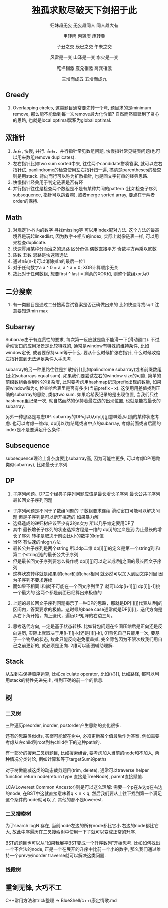 # <center>独孤求败尽破天下剑招于此</center>
<p align="center">归妹趋无妄 无妄趋同人 同人趋大有</p> 

<p align="center">甲转丙 丙转庚 庚转癸</p> 

<p align="center">子丑之交 辰巳之交 午未之交</p> 

<p align="center">风雷是一变 山泽是一变 水火是一变</p>  

<p align="center">乾坤相激 震兑相激 离巽相激</p> 

<p align="center">三增而成五 五增而成九</p> 

## Greedy ##
1. Overlapping circles, 这类题目通常要先转一个弯, 题目求的是minimum remove, 那么能不能做到每一次remove最大化价值?
自然而然顺延到了贪心的思路, 也就是local optimal累积为global optimal.


## 双指针 ##
1. 左右, 快慢, 并行. 左右、并行指针常见数组问题, 快慢指针常见链表问题(也可以用来数组remove duplicates). 
2. 左右指针比如two sum sorted中来, 往往两个candidate拼凑答案, 就可以左右指针试. panlindrome的检查使用左右指针扫一遍, 搞清楚parentheses的检查则是用stack. 背向而行可以称为扩散指针, 也是回文字符串的经典思路.
3. 快慢指针经典用于判定链表是否有环 
4. 并行指针往往是检查两个数组是不是有某种共同的pattern (比如检查子序列subsequence, 指针可以跳着嘛), 或者merge sorted array, 要点在于两者order的保持.


## Math ## 
1. 对规定1～N内的数字 寻找missing等 可以用index配对方法. 这个方法的最高境界是玩起linkedlist, 因为数字->相应的index, 实际上就像链表一样, 可以用来检查duplicate.
2. 快速幂用某种分而治之的思路 区分奇偶 偶数直接平方 奇数平方再乘以底数
3. 质数 丑数 思路是快速筛选法
4. 通过n&(n-1)可以消除掉n的最后一位1
5. 对于任何数字a a ^ 0 = a, a ^ a = 0; XOR计算顺序无关
6. 故此对于任何数组, 想要first ^ last = 剩余的XOR和, 则整个数组xor为0


## 二分搜索 ##
1. 有一类题目是通过二分搜索尝试答案是否正确做出来的 比如快速寻找sqrt 注意要知道min max

## Subarray ##
Subarray由于有连贯性的要求, 每次第一反应就是能不能滑一下(滑动窗口). 不过, 滑动窗口的应用场景是比较特殊的, 通常是window有特殊的维持条件, 比如window定长, 或者要保持sum等于什么. 要从什么时候扩张右指针, 什么时候收缩左指针直到无法满足条件入手思考.

subarray的另一种思路往往是扩散指针(比如palindrome subarray)或者前缀数组(比如subarrays equal sum). 如果我们要尝试左右的window size的可能, 简单的前缀数组会得到NK的复杂度, 此时要考虑用hashmap记录prefix出现的数量, 如果要window和为x, 检查哈希表里是否有多少(当前prefix - x). 这使用用差值找到正确的subarray的思路, 类似two sum. 如果哈希表记录的是出现位置, 当我们只往hashmap里记录一次, 就自然而然的保持着最左边的出现位置, 也就是能找最长的subarray.

另外一种思路是考虑DP. subarray的DP可以从dp[i][j]意味着从i到j的某种状态考虑.
也可以考虑一维dp, dp[i]以i为结尾或者中点的subarray, 考虑前面或者后面的index是不是要满足什么条件.

## Subsequence ##
subsequence理论上复杂度要比subarray高, 因为可能性更多, 可以考虑DP(思路类似subarray), 比如最长子序列.

## DP ##
1. 子序列问题。DP三个经典子序列问题应该是最长增长子序列 最长公共子序列 最长回文子序列问题
* 子序列问题是不同于子数组问题的 子数组要求连续 滑动窗口可能可以解决问题 但是子序列是可以断开挑选的 如果暴力解
* 选择造成的递归树应该至少有2的n次方 所以几乎肯定要用DP了
* 其中 最长增长子序列的状态选择方程是一维的 dp[i]的定义是到i为止最长的增长子序列 转移是取决于前面比i小的数字的dp值
* 当然 有快速的nlogn方法
* 最长公共子序列是两个string 所以dp二维 dp[i][j]的定义是第一个string到i和第二个string到j的最长公共子序列
* 但是最长回文子序列要怎么操作呢 dp[i][j]可以定义成i到j之间的最长回文子序列
* 这样状态转移就是如果i的char和j的char相同 就必然可以加入到回文序列里 因为子序列不要求连续 
* 而如果不相同 i和j就不可能在一个回文序列里了 就可以dp[i+1][j] dp[i][j-1]挑一个最大的 这两个都是前面已经算出来极值的

2. 上题的最长回文子序列问题揭示了一种DP的思路，那就是DP[i][j]代表从i到j的区间内，答案要求的极值。这时候的base case通常就是DP[i][i]，迭代方向是从右下角开始，向上迭代，遍历DP矩阵的右边三角。

3. 思考迭代方向, 一定是基于状态转移. 比如背包问题在空间压缩后是正向还是反向遍历, 实际上就取决于用[i-1][j-k]还是[i][j-k], 01背包自己只能用一次, 要基于一个物品的状态, 故此只能反向避免覆盖掉, 完全背包因为不限次数我们用自己之前更新的, 就必须是正向. 2维可以画图辅助理解.

## Stack ##
从左到右保持顺序运算, 比如calculate operator, 比如(){}[], 比如路径, 都可以利用stack的特性先进先出, 得到正确的前一个的信息. 

## 树 ##
### 二叉树 ###
三种遍历preorder, inorder, postorder产生思路的变化很多. 

还有的思路类似dfs, 答案可能留在树中, 必须更新某个值最后作为答案. 例如需要考虑从左child到root到右child往下的这种path的.

有一部分的搜索二叉树题目, 比如搜索组合, 要考虑加入当前的node和不加入, 两种情况分类讨论, 例如计算和等于targetSum的paths

对于树做删减这类的动态裁剪题目(trim, delete), 通常可以traverse helper function return node(return type 直接是TreeNode), parent直接赋值. 

LCA(Lowerest Common Ancestor)则是可以这么理解: 需要一个p在左边q在右边的node, 在BST中这就直接意味着q < n < q, 然后我们要从上往下找到第一个满足这个条件的node就可以了, 其他的都不是lowerest.
### 二叉搜索树 ###
为了search logN 存在, 当前node左边的所有node都比它小 右边的node都比它大, 故此中序遍历在二叉搜索树中使用一下子就可以变成正常的升序. 

BST的题目也可以从“如果我展平BST变成一个升序数列”开始思考. 比如如何找出一个不合法的node, 正是一个在展开的升序中比前一个小的数字, 那么我们通过维持一个prev来inorder traverse就可以解决这类问题. 

### 线段树 ###

## 重剑无锋, 大巧不工 ##
C++常用方法和trick整理 -> BlueShell/c++/康定情歌.md


